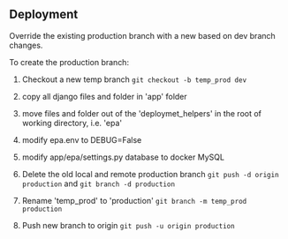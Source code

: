 ## Deployment

Override the existing production branch with a new based on dev branch changes.

 To create the production branch:
 1. Checkout a new temp branch `git checkout -b temp_prod dev`
 2. copy all django files and folder in 'app' folder
 3. move files and folder out of the 'deploymet_helpers' in the root of working directory, i.e. 'epa'
 4. modify epa.env to DEBUG=False
 5. modify app/epa/settings.py database to docker MySQL

6. Delete the old local and remote production branch `git push -d origin production` and `git branch -d production`
7. Rename 'temp_prod' to 'production' `git branch -m temp_prod production`
8. Push new branch to origin `git push -u origin production`

